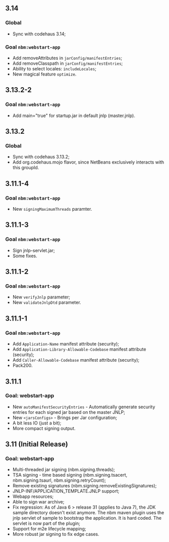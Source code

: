 3.14
----

### Global

 * Sync with codehaus 3.14;

### Goal `nbm:webstart-app`

 * Add removeAttributes in `jarConfig/manifestEntries`;
 * Add removeClasspath in `jarConfig/manifestEntries`;
 * Ability to select locales: `includeLocales`;
 * New magical feature `optimize`.


3.13.2-2
--------

### Goal `nbm:webstart-app`

 * Add main="true" for startup.jar in default jnlp (master.jnlp).


3.13.2
------

### Global

 * Sync with codehaus 3.13.2;
 * Add org.codehaus.mojo flavor, since NetBeans exclusively interacts with this groupId.


3.11.1-4
--------

### Goal `nbm:webstart-app`

 * New `signingMaximumThreads` paramter.


3.11.1-3
--------

### Goal `nbm:webstart-app`

 * Sign jnlp-servlet.jar;
 * Some fixes.


3.11.1-2
--------

### Goal `nbm:webstart-app`

 * New `verifyJnlp` parameter;
 * New `validateJnlpDtd` parameter.


3.11.1-1
--------

### Goal `nbm:webstart-app`

 * Add `Application-Name` manifest attribute (security);
 * Add `Application-Library-Allowable-Codebase` manifest attribute (security);
 * Add `Caller-Allowable-Codebase` manifest attribute (security);
 * Pack200.


3.11.1
------

### Goal: webstart-app

 * New `autoManifestSecurityEntries` - Automatically generate security entries for each signed jar based on the master JNLP;
 * New `<jarsConfigs>` - Brings per Jar configuration;
 * A bit less IO (just a bit);
 * More compact signing output.


3.11 (Initial Release)
----

### Goal: webstart-app

 * Multi-threaded jar signing (nbm.signing.threads);
 * TSA signing - time based signing (nbm.signing.tsacert, nbm.signing.tsaurl, nbm.signing.retryCount);
 * Remove existing signatures (nbm.signing.removeExistingSignatures);
 * JNLP-INF/APPLICATION_TEMPLATE.JNLP support;
 * Webapp resources;
 * Able to sign war archive;
 * Fix regression: As of Java 6 > release 31 (applies to Java 7), the JDK sample directory doesn't exist anymore. The nbm maven plugin uses the jnlp servlet of sample to bootstrap the application. It is hard coded. The servlet is now part of the plugin;
 * Support for m2e lifecycle mapping;
 * More robust jar signing to fix edge cases.
